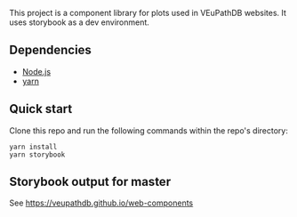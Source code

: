 This project is a component library for plots used in VEuPathDB websites. It uses storybook as a dev environment.

## Dependencies

- [Node.js](https://nodejs.org)
- [yarn](https://yarnpkg.com/)

## Quick start

Clone this repo and run the following commands within the repo's directory:

    yarn install
    yarn storybook

## Storybook output for master

See https://veupathdb.github.io/web-components
